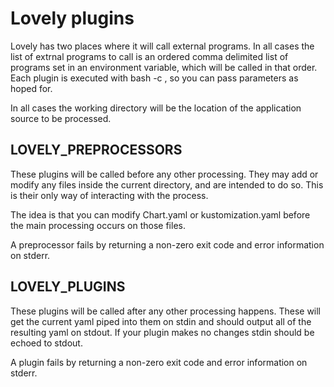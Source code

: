 # Lovely plugins

Lovely has two places where it will call external programs. In all cases the list of extrnal programs to call is an ordered comma delimited list of programs set in an environment variable, which will be called in that order. Each plugin is executed with bash -c <plugin and parameters>, so you can pass parameters as hoped for.

In all cases the working directory will be the location of the application source to be processed.

## LOVELY_PREPROCESSORS

These plugins will be called before any other processing. They may add or modify any files inside the current directory, and are intended to do so. This is their only way of interacting with the process.

The idea is that you can modify Chart.yaml or kustomization.yaml before the main processing occurs on those files.

A preprocessor fails by returning a non-zero exit code and error information on stderr.

## LOVELY_PLUGINS

These plugins will be called after any other processing happens. These will get the current yaml piped into them on stdin and should output all of the resulting yaml on stdout. If your plugin makes no changes stdin should be echoed to stdout.

A plugin fails by returning a non-zero exit code and error information on stderr.


